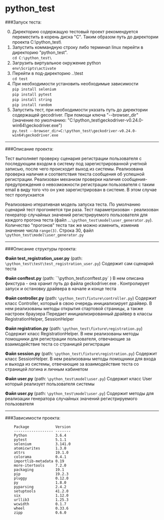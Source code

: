 # python_test

###Запуск теста:
	
0. Директорию содержащую тестовый проект рекомендуется переместить в корень диска "С". Таким образом путь до директории проекта C:\python_test\
1. Запустить коммандную строку либо терминал linux перейти в директорию "python_test".  
    `cd C:\python_test\`
2. Загрузить виртуальное окружение python  
    `env\Scripts\activate`
3. Перейти в под-директорию ..\test  
    `cd test`
4. При необходимости установить необходимые зависимости  
    `pip install selenium`  
    `pip install pytest`  
    `pip install string`  
    `pip install random`
5. Запустить тест, при необходимости указать путь до директории содержащей gecodriver. При помощи ключа "--browser_dir" (значение по умолчанию: "C:\python_test\geckodriver-v0.24.0-win64\geckodriver.exe")  
    `py.test --browser_dir=C:\python_test\geckodriver-v0.24.0-win64\geckodriver.exe`
***
###Описание проекта:

Тест выполняет проверку сценария регистрации пользователя с последующим входом в систему под зарегистрированной учетной записью, после чего происходит выход из системы. Реализована проверка наличия и соответствия текста сообщения об успешной регистрации. Реализован механизм проверки наличия сообщения-предупреждения о невозможности регистрации пользователя с таким email в виду того что он уже зарегистрирован в системе. В этом случае тест пропускается 

Реализовано итеративная модель запуска теста. По умолчанию сценарий тест прогоняется три раза.
Тест параметризован - реализован генератор случайных значений регистрируемого пользователя для каждого прогона теста (файл ...`\python_test\model\user_generator.py`).
Количество "прогонов" теста так же можно изменить, изменив значение числа `range(3)`. Строка 30, файл `\python_test\model\user_generator.py` 
***   

###Описание структуры проекта:

<strong>Файл test_registration_user.py</strong> (path: `\python_test\test\test_registration_user.py`)
Содержит сам сценарий теста

<strong>Файл conftest.py</strong> (path: ``\python_test\conftest.py` )
В нем описана фикстура - она хранит путь до файла geckodriver.exe . Контролирует запуск и остановку драйвера в начале и конце теста 

<strong>Файл controller.py</strong> (path: `\python_test\fixture\controller.py`)
Содержит класс Controller, который в свою очередь инициализирует драйвер. В нем реализованы  методы  открытия стартовой страницы, а также настроек браузера
Передает инициализированный драйвер в классы RegistrationHelper, SessionHelper

<strong>Файл registration.py</strong> (path: `\python_test\fixture\registration.py`)
Содержит класс RegistrationHelper. В нем реализованы методы помощники для регистрации пользователя, отвечающие за взаимодействие теста со страницей регистрации 

<strong>Файл session.py</strong> (path: `\python_test\fixture\registration.py`)
Содержит класс SessionHelper. В нем реализованы методы помощники для входа и выхода из системы, отвечающие за взаимодействие теста со страницей логина и личным кабинетом 

<strong>Файл user.py</strong> (path: `\python_test\model\user.py`)
Содержит класс User который реализует пользователя системы 

<strong> Файл user.py </strong> (path: `\python_test\model\user.py`)
Содержит методы для реализации генератора случайных значений регистрируемого пользователя
***

###Зависимости проекта:


        Package            Version
        ------------------ -------
        Python             3.6.4
        pytest             5.1.1
        selenium           3.141.0
        atomicwrites       1.3.0
        attrs              19.1.0
        colorama           0.4.1
        importlib-metadata 0.19
        more-itertools     7.2.0
        packaging          19.1
        pip                19.2.3
        pluggy             0.12.0
        py                 1.8.0
        pyparsing          2.4.2
        setuptools         41.2.0
        six                1.12.0
        urllib3            1.25.3
        wcwidth            0.1.7
        wheel              0.33.6
        zipp               0.6.0
